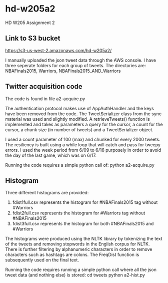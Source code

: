 # hd-w205a2
HD W205 Assignment 2

## Link to S3 bucket
https://s3-us-west-2.amazonaws.com/hd-w205a2/

I manually uploaded the json tweet data through the AWS console. I have three seperate folders for each group of tweets. The directories are: NBAFinals2015, Warriors, NBAFinals2015_AND_Warriors

## Twitter acquisition code
The code is found in file a2-acquire.py

The authentication protocol makes use of AppAuthHandler and the keys have been removed from the code. The TweetSerializer class from the sync material was used and slightly modified. A retrieveTweets() function is implemented and takes as parameters a query for the cursor, a count for the cursor, a chunk size (in number of tweets) and a TweetSerializer object.

I used a count parameter of 100 (max) and chunked for every 2000 tweets. The resiliency is built using a while loop that will catch and pass for tweepy errors. I used the week period from 6/09 to 6/16 purposely in order to avoid the day of the last game, which was on 6/17.

Running the code requires a simple python call of: 
python a2-acquire.py

## Histogram
Three different histograms are provided:
1. fdist1full.csv represents the histogram for #NBAFinals2015 tag without #Warriors
2. fdist2full.csv represents the histogram for #Warriors tag without #NBAFinals2015
3. fdist3full.csv represents the histogram for both #NBAFinals2015 and #Warriors

The histograms were produced using the NLTK library by tokenizing the text of the tweets and removing stopwords in the English corpus for NLTK. There is further filtering by alphanumeric characters in order to remove characters such as hashtags are colons. The FreqDist function is subsequently used on the final text.

Running the code requires running a simple python call where all the json tweet data (and nothing else) is stored:
cd tweets
python a2-hist.py

